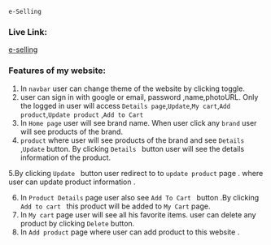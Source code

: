 `e-Selling`

### Live Link:

[e-selling](https://e-selling-227e0.web.app)

### Features of my website:

1. In `navbar` user can change theme of the website by clicking toggle.
2. user can sign in with google or email, password ,name,photoURL. Only the logged in user will access `Details page`,`Update`,`My cart`,`Add product`,`Update product` ,`Add to Cart`
3. In `Home page` user will see brand name. When user click any `brand` user will see products of the brand.
4. `product` where user will see products of the brand and see `Details` ,`Update` button. By clicking `Details ` button user will see the details information of the product.

5.By clicking `Update ` button user redirect to to `update product` page . where user can update product information .

6. In `Product Details` page user also see `Add To Cart ` button .By clicking `Add to cart ` this product will be added to `My Cart` page.
7. In `My cart` page user will see all his favorite items. user can delete any product by clicking `Delete` button.
8. In `Add product` page where user can add product to this website .
